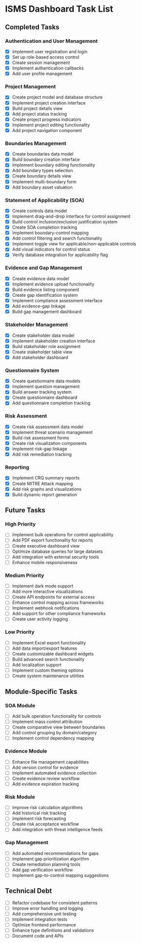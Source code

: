 # ISMS Dashboard Task List

## Completed Tasks

### Authentication and User Management
- [x] Implement user registration and login
- [x] Set up role-based access control
- [x] Create session management
- [x] Implement authentication callbacks
- [x] Add user profile management

### Project Management
- [x] Create project model and database structure
- [x] Implement project creation interface
- [x] Build project details view
- [x] Add project status tracking
- [x] Create project progress indicators
- [x] Implement project editing functionality
- [x] Add project navigation component

### Boundaries Management
- [x] Create boundaries data model
- [x] Build boundary creation interface
- [x] Implement boundary editing functionality
- [x] Add boundary types selection
- [x] Create boundary details view
- [x] Implement multi-boundary form
- [x] Add boundary asset valuation

### Statement of Applicability (SOA)
- [x] Create controls data model
- [x] Implement drag-and-drop interface for control assignment
- [x] Build control inclusion/exclusion justification system
- [x] Create SOA completion tracking
- [x] Implement boundary-control mapping
- [x] Add control filtering and search functionality
- [x] Implement toggle view for applicable/non-applicable controls
- [x] Add visual indicators for control status
- [x] Verify database integration for applicability flag

### Evidence and Gap Management
- [x] Create evidence data model
- [x] Implement evidence upload functionality
- [x] Build evidence listing component
- [x] Create gap identification system
- [x] Implement compliance assessment interface
- [x] Add evidence-gap linkage
- [x] Build gap management dashboard

### Stakeholder Management
- [x] Create stakeholder data model
- [x] Implement stakeholder creation interface
- [x] Build stakeholder role assignment
- [x] Create stakeholder table view
- [x] Add stakeholder dashboard

### Questionnaire System
- [x] Create questionnaire data models
- [x] Implement question management
- [x] Build answer tracking system
- [x] Create questionnaire dashboard
- [x] Add questionnaire completion tracking

### Risk Assessment
- [x] Create risk assessment data model
- [x] Implement threat scenario management
- [x] Build risk assessment forms
- [x] Create risk visualization components
- [x] Implement risk-gap linkage
- [x] Add risk remediation tracking

### Reporting
- [x] Implement CRQ summary reports
- [x] Create MITRE Attack mapping
- [x] Add risk graphs and visualizations
- [x] Build dynamic report generation

## Future Tasks

### High Priority
- [ ] Implement bulk operations for control applicability
- [ ] Add PDF export functionality for reports
- [ ] Create executive dashboard view
- [ ] Optimize database queries for large datasets
- [ ] Add integration with external security tools
- [ ] Enhance mobile responsiveness

### Medium Priority
- [ ] Implement dark mode support
- [ ] Add more interactive visualizations
- [ ] Create API endpoints for external access
- [ ] Enhance control mapping across frameworks
- [ ] Implement webhook notifications
- [ ] Add support for other compliance frameworks
- [ ] Create user activity logging

### Low Priority
- [ ] Implement Excel export functionality
- [ ] Add data import/export features
- [ ] Create customizable dashboard widgets
- [ ] Build advanced search functionality
- [ ] Add localization support
- [ ] Implement custom theming options
- [ ] Create system maintenance utilities

## Module-Specific Tasks

### SOA Module
- [ ] Add bulk operation functionality for controls
- [ ] Implement mass control attribution
- [ ] Create comparative view between boundaries
- [ ] Add control grouping by domain/category
- [ ] Implement control dependency mapping

### Evidence Module
- [ ] Enhance file management capabilities
- [ ] Add version control for evidence
- [ ] Implement automated evidence collection
- [ ] Create evidence review workflow
- [ ] Add evidence expiration tracking

### Risk Module
- [ ] Improve risk calculation algorithms
- [ ] Add historical risk tracking
- [ ] Implement risk forecasting
- [ ] Create risk acceptance workflow
- [ ] Add integration with threat intelligence feeds

### Gap Management
- [ ] Add automated recommendations for gaps
- [ ] Implement gap prioritization algorithm
- [ ] Create remediation planning tools
- [ ] Add gap verification workflow
- [ ] Implement gap-to-control mapping suggestions

## Technical Debt

- [ ] Refactor codebase for consistent patterns
- [ ] Improve error handling and logging
- [ ] Add comprehensive unit testing
- [ ] Implement integration tests
- [ ] Optimize frontend performance
- [ ] Enhance type definitions and validations
- [ ] Document code and APIs
